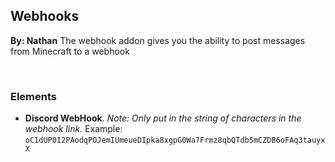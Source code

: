## Webhooks
**By: Nathan**
The webhook addon gives you the ability to post messages from Minecraft to a webhook

<br>

### Elements
* **Discord WebHook**. *Note: Only put in the string of characters in the webhook link.* Example: `oC1dUP0I2PAodqPOJemIUmeueDIpka8xgpG0Wa7Frmz8qbQTdb5mCZDB6oFAq3tauyxX`
